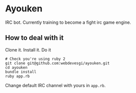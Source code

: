 # Ayouken

IRC bot. Currently training to become a fight irc game engine.

## How to deal with it

Clone it. Install it. Do it

```shell
# Check you're using ruby 2
git clone git@github.com:webdevesgi/ayouken.git
cd ayouken
bundle install
ruby app.rb
```

Change default IRC channel with yours in `app.rb`.
